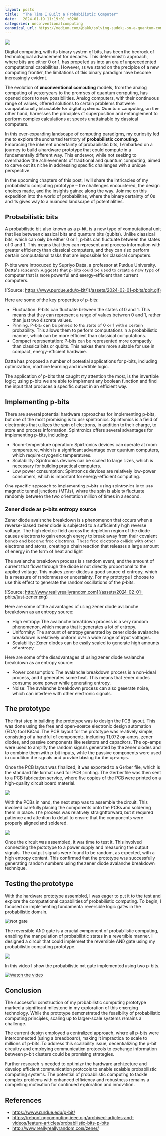 ```yaml
---
layout: posts
title:  "The Time I Built a Probabilistic Computer"
date:   2024-01-19 11:19:01 +0200
categories: unconventionalcomputing
canonical_url: https://medium.com/@dakk/solving-sudoku-on-a-quantum-computer-b523a7cc2eff
---
```


![](/assets/2024-02-01-pbits/pbit_comp.jpg)

Digital computing, with its binary system of bits, has been the bedrock of technological advancement for decades. This deterministic approach, where bits are either 0 or 1, has propelled us into an era of unprecedented computational capabilities. However, as we stand on the precipice of a new computing frontier, the limitations of this binary paradigm have become increasingly evident.

The evolution of **unconventional computing** models, from the analog computing of yesteryears to the promises of quantum computing, has opened doors to new possibilities. Analog computers, with their continuous range of values, offered solutions to certain problems that were computationally intractable for digital systems. Quantum computing, on the other hand, harnesses the principles of superposition and entanglement to perform complex calculations at speeds unattainable by classical computers.

In this ever-expanding landscape of computing paradigms, my curiosity led me to explore the uncharted territory of **probabilistic computing**. Embracing the inherent uncertainty of probabilistic bits, I embarked on a journey to build a hardware prototype that could compute in a fundamentally different way. This endeavor, while not seeking to overshadow the achievements of traditional and quantum computing, aimed to carve out its niche in addressing specific challenges with a unique perspective.

In the upcoming chapters of this post, I will share the intricacies of my probabilistic computing prototype – the challenges encountered, the design choices made, and the insights gained along the way. Join me on this expedition into the world of probabilities, where the binary certainty of 0s and 1s gives way to a nuanced landscape of potentialities.


## Probabilistic bits

A probabilistic bit, also known as a p-bit, is a new type of computational unit that lies between classical bits and quantum bits (qubits). Unlike classical bits, which can only be either 0 or 1, p-bits can fluctuate between the states of 0 and 1. This means that they can represent and process information with greater efficiency than classical computers, and they can also perform certain computational tasks that are impossible for classical computers.

P-bits were introduced by Supriyo Datta, a professor at Purdue University. [Datta's research](https://www.purdue.edu/p-bit/) suggests that p-bits could be used to create a new type of computer that is more powerful and energy-efficient than current computers.

![Source: https://www.purdue.edu/p-bit/](/assets/2024-02-01-pbits/pbit.gif)


Here are some of the key properties of p-bits:

- Fluctuation: P-bits can fluctuate between the states of 0 and 1. This means that they can represent a range of values between 0 and 1, rather than just two discrete values.
- Pinning: P-bits can be pinned to the state of 0 or 1 with a certain probability. This allows them to perform computations in a probabilistic manner, which can be more efficient than classical computations.
- Compact representation: P-bits can be represented more compactly than classical bits or qubits. This makes them more suitable for use in compact, energy-efficient hardware.

Datta has proposed a number of potential applications for p-bits, including optimization, machine learning and invertible logic.

The application of p-bits that caught my attention the most, is the invertible logic; using p-bits we are able to implement any boolean function and find the input that produces a specific output in an efficient way.


## Implementing p-bits

There are several potential hardware approaches for implementing p-bits, but one of the most promising is to use spintronics. Spintronics is a field of electronics that utilizes the spin of electrons, in addition to their charge, to store and process information. Spintronics offers several advantages for implementing p-bits, including:

- Room-temperature operation: Spintronics devices can operate at room temperature, which is a significant advantage over quantum computers, which require cryogenic temperatures.
- Scalability: Spintronics devices can be scaled to large sizes, which is necessary for building practical computers.
- Low power consumption: Spintronics devices are relatively low-power consumers, which is important for energy-efficient computing.

One specific approach to implementing p-bits using spintronics is to use magnetic tunnel junctions (MTJs), where the spin is able to fluctuate randomly between the two orientation million of times in a second.


### Zener diode as p-bits entropy source

Zener diode avalanche breakdown is a phenomenon that occurs when a reverse-biased zener diode is subjected to a sufficiently high reverse voltage. The high electric field across the depletion region of the diode causes electrons to gain enough energy to break away from their covalent bonds and become free electrons. These free electrons collide with other electrons and atoms, creating a chain reaction that releases a large amount of energy in the form of heat and light.

The avalanche breakdown process is a random event, and the amount of current that flows through the diode is not directly proportional to the applied voltage. This makes zener diodes a good source of entropy, which is a measure of randomness or uncertainty. For my prototype I choose to use this effect to generate the random oscillations of the p-bits.

![Source: http://www.reallyreallyrandom.com](/assets/2024-02-01-pbits/just-zener.png)

Here are some of the advantages of using zener diode avalanche breakdown as an entropy source:

- High entropy: The avalanche breakdown process is a very random phenomenon, which means that it generates a lot of entropy.
- Uniformity: The amount of entropy generated by zener diode avalanche breakdown is relatively uniform over a wide range of input voltages.
- Scalability: Zener diodes can be easily scaled to generate high amounts of entropy.

Here are some of the disadvantages of using zener diode avalanche breakdown as an entropy source:

- Power consumption: The avalanche breakdown process is a non-ideal process, and it generates some heat. This means that zener diodes consume some power while generating entropy.
- Noise: The avalanche breakdown process can also generate noise, which can interfere with other electronic signals.


## The prototype

The first step in building the prototype was to design the PCB layout. This was done using the free and open-source electronic design automation (EDA) tool KiCad. The PCB layout for the prototype was relatively simple, consisting of a handful of components, including TL072 op-amps, zener diodes, and passive components like resistors and capacitors. The op-amps were used to amplify the random signals generated by the zener diodes and to combine them with p-bit inputs, while the passive components were used to condition the signals and provide biasing for the op-amps.

Once the PCB layout was finalized, it was exported to a Gerber file, which is the standard file format used for PCB printing. The Gerber file was then sent to a PCB fabrication service, where five copies of the PCB were printed on a high-quality circuit board material.

![](/assets/2024-02-01-pbits/pcb.jpg)

With the PCBs in hand, the next step was to assemble the circuit. This involved carefully placing the components onto the PCBs and soldering them in place. The process was relatively straightforward, but it required patience and attention to detail to ensure that the components were properly aligned and soldered.

![](/assets/2024-02-01-pbits/assembly.jpg)

Once the circuit was assembled, it was time to test it. This involved connecting the prototype to a power supply and measuring the output signals. The output signals were found to be random, as expected, with a high entropy content. This confirmed that the prototype was successfully generating random numbers using the zener diode avalanche breakdown technique.


## Testing the prototype

With the hardware prototype assembled, I was eager to put it to the test and explore the computational capabilities of probabilistic computing. To begin, I focused on implementing fundamental reversible logic gates in the probabilistic domain.

![Not gate](/assets/2024-02-01-pbits/testing.jpg)

The reversible AND gate is a crucial component of probabilistic computing, enabling the manipulation of probabilistic states in a reversible manner. I designed a circuit that could implement the reversible AND gate using my probabilistic computing prototype.

![](/assets/2024-02-01-pbits/testing_osc.jpg)

In this video I show the probabilistic not gate implemented using two p-bits.

[![Watch the video](https://img.youtube.com/vi/GNX7OaAMqR0/1.jpg)](https://youtu.be/shorts/GNX7OaAMqR0)

## Conclusion

The successful construction of my probabilistic computing prototype marked a significant milestone in my exploration of this emerging technology. While the prototype demonstrated the feasibility of probabilistic computing principles, scaling up to larger-scale systems remains a challenge.

The current design employed a centralized approach, where all p-bits were interconnected (using a breadboard), making it impractical to scale to millions of p-bits. To address this scalability issue, decentralizing the p-bit circuitry and employing communication protocols to exchange information between p-bit clusters could be promising strategies.

Further research is needed to optimize the hardware architecture and develop efficient communication protocols to enable scalable probabilistic computing systems. The potential of probabilistic computing to tackle complex problems with enhanced efficiency and robustness remains a compelling motivation for continued exploration and innovation.

## References 

- https://www.purdue.edu/p-bit/ 
- https://rebootingcomputing.ieee.org/archived-articles-and-videos/feature-articles/probabilistic-bits-p-bits
- http://www.reallyreallyrandom.com/zener/
